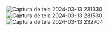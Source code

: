 ![Captura de tela 2024-03-13 231330](https://github.com/4dller/Slider/assets/105998603/7b66c1c0-5a99-43df-b3fa-15fffae35b43)
![Captura de tela 2024-03-13 231530](https://github.com/4dller/Slider/assets/105998603/ae486197-34d3-476e-b795-5ac2af497002)
![Captura de tela 2024-03-13 232704](https://github.com/4dller/Slider/assets/105998603/93f436ba-1fcb-4da7-9dcc-3fafa9c3c45c)
